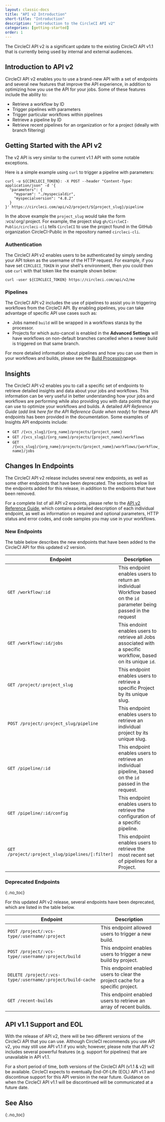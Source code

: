 ```yaml
---
layout: classic-docs
title: "API v2 Introduction"
short-title: "Introduction"
description: "introduction to the CircleCI API v2"
categories: [getting-started]
order: 1
---
```


The CircleCI API v2 is a significant update to the existing CircleCI API v1.1 that is currently being used by internal and external audiences.

## Introduction to API v2

CircleCI API v2 enables you to use a brand-new API with a set of endpoints and several new features that improve the API experience, in addition to optimizing how you use the API for your jobs. Some of these features include the ability to:

- Retrieve a workflow by ID
- Trigger pipelines with parameters
- Trigger particular workflows within pipelines
- Retrieve a pipeline by ID
- Retrieve recent pipelines for an organization or for a project (ideally with branch filtering)

## Getting Started with the API v2

The v2 API is very similar to the current v1.1 API with some notable exceptions.

Here is a simple example using `curl` to trigger a pipeline with parameters: 

```
curl -u ${CIRCLECI_TOKEN}: -X POST --header "Content-Type: application/json" -d '{
  "parameters": {
    "myparam": "./myspecialdir",
    "myspecialversion": "4.8.2"
  }
}' https://circleci.com/api/v2/project/${project_slug}/pipeline
```

In the above example the `project_slug` would take the form :vcs/:org/:project. For example, the project slug `gh/CircleCI-Public/circleci-cli` tells `CircleCI` to use the project found in the GitHub organization CircleCI-Public in the repository named `circleci-cli`.

### Authentication

The CircleCI API v2 enables users to be authenticated by simply sending your API token as the username of the HTTP request. For example, if you have set `CIRCLECI_TOKEN` in your shell's environment, then you could then use `curl` with that token like the example shown below:

`curl -user ${CIRCLECI_TOKEN} https://circleci.com/api/v2/me`

### Pipelines

The CircleCI API v2 includes the use of pipelines to assist you in triggering workflows from the CircleCI API. By enabling pipelines, you can take advantage of specific API use cases such as:

- Jobs named `build` will be wrapped in a workflows stanza by the processor.
- Projects for which auto-cancel is enabled in the **Advanced Settings** will have workflows on non-default branches cancelled when a newer build is triggered on that same branch.

For more detailed information about pipelines and how you can use them in your workflows and builds, please see the [Build Processing](https://circleci.com/docs/2.0/build-processing/)page.

## Insights

The CircleCI API v2 enables you to call a specific set of endpoints to retrieve detailed insights and data about your jobs and workflows. This information can be very useful in better understanding how your jobs and workflows are performing while also providing you with data points that you can use to optimize your workflows and builds. A detailed *API Reference Guide* (*add link here for the API Reference Guide when ready*) for these API endpoints has been provided in the documentation. Some examples of Insights API endpoints include:

- `GET /{vcs_slug}/{org_name}/projects/{project_name}`
- `GET /{vcs_slug}/{org_name}/projects/{project_name}/workflows`
- `GET /{vcs_slug}/{org_name}/projects/{project_name}/workflows/{workflow_name}/jobs`

## Changes In Endpoints

The CircleCI API v2 release includes several new endpoints, as well as some other endpoints that have been deprecated. The sections below list the endpoints added for this release, in addition to the endpoints that have been removed.

For a complete list of all API v2 enpoints, please refer to the [API v2 Reference Guide](https://circleci.com/docs/api/v2/#circleci-api), which contains a detailed description of each individual endpoint, as well as information on required and optional parameters, HTTP status and error codes, and code samples you may use in your workflows.

### New Endpoints

The table below describes the new endpoints that have been added to the CircleCI API for this updated v2 version.

Endpoint       | Description                       
-----------|-------------------------------------------------------
`GET /workflow/:id ` | This endpoint enables users to return an individual Workflow based on the `id` parameter being passed in the request
`GET /workflow/:id/jobs` | This endoint enables users to retrieve all Jobs associated with a specific workflow, based on its unique `id`.
`GET /project/:project_slug`  | This endpoint enables users to retrieve a specific Project by its unique slug.
`POST /project/:project_slug/pipeline` | This endpoint enables users to retrieve an individual project by its unique slug.
`GET /pipeline/:id` | This endpoint enables users to retrieve an individual pipeline, based on the `id` passed in the request.
`GET /pipeline/:id/config`  | This endpoint enables users to retrieve the configuration of a specific pipeline.
`GET /project/:project_slug/pipelines/[:filter]`  | This endpoint enables users to retrieve the most recent set of pipelines for a Project.

### Deprecated Endpoints
{:.no_toc}

For this updated API v2 release, several endpoints have been deprecated, which are listed in the table below.

Endpoint       | Description
-----------|-----------------------------------------------------
`POST /project/:vcs-type/:username/:project`  | This endpoint allowed users to trigger a new build.
`POST /project/:vcs-type/:username/:project/build` | This endpoint enables users to trigger a new build by project.
`DELETE /project/:vcs-type/:username/:project/build-cache` | This endpoint enabled users to clear the project cache for a specific project.
`GET /recent-builds` | This endpoint enabled users to retrieve an array of recent builds.

## API v1.1 Support and EOL

With the release of API v2, there will be two different versions of the CircleCi API that you can use. Although CircleCI recommends you use API v2, you may still use API v1.1 if you wish; however, please note that API v2 includes several powerful features (e.g. support for pipelines) that are unavailable in API v1.1.

For a short period of time, both versions of the CircleCI API (v1.1 & v2) will be available. CircleCI expects to eventually End-Of-Life (EOL) API v1.1 and discontinue support for this API version in the near future. Guidance on when the CircleCI API v1.1 will be discontinued will be communicated at a future date.

## See Also
{:.no_toc}
